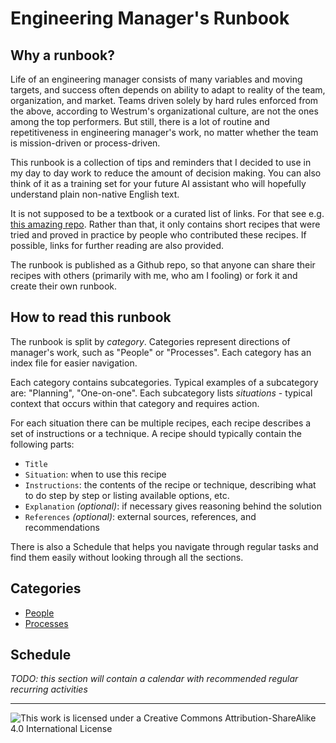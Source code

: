 # Engineering Manager's Runbook

## Why a runbook?

Life of an engineering manager consists of many variables and moving targets, and success often depends on ability to adapt to reality of the team, organization, and market. Teams driven solely by hard rules enforced from the above, according to Westrum's organizational culture, are not the ones among the top performers. But still, there is a lot of routine and repetitiveness in engineering manager's work, no matter whether the team is mission-driven or process-driven.

This runbook is a collection of tips and reminders that I decided to use in my day to day work to reduce the amount of decision making. You can also think of it as a training set for your future AI assistant who will hopefully understand plain non-native English text.

It is not supposed to be a textbook or a curated list of links. For that see e.g. [this amazing repo](https://github.com/charlax/engineering-management). Rather than that, it only contains short recipes that were tried and proved in practice by people who contributed these recipes. If possible, links for further reading are also provided.

The runbook is published as a Github repo, so that anyone can share their recipes with others (primarily with me, who am I fooling) or fork it and create their own runbook.

## How to read this runbook

The runbook is split by _category_. Categories represent directions of manager's work, such as "People" or "Processes". Each category has an index file for easier navigation.

Each category contains subcategories. Typical examples of a subcategory are: "Planning", "One-on-one". Each subcategory lists _situations_ - typical context that occurs within that category and requires action.

For each situation there can be multiple recipes, each recipe describes a set of instructions or a technique. A recipe should typically contain the following parts:

- `Title`
- `Situation`: when to use this recipe
- `Instructions`: the contents of the recipe or technique, describing what to do step by step or listing available options, etc.
- `Explanation` _(optional)_: if necessary gives reasoning behind the solution
- `References` _(optional)_: external sources, references, and recommendations

There is also a Schedule that helps you navigate through regular tasks and find them easily without looking through all the sections.

## Categories

- [People](./people)
- [Processes](./processes)

## Schedule

_TODO: this section will contain a calendar with recommended regular recurring activities_

---

![This work is licensed under a Creative Commons Attribution-ShareAlike 4.0 International License](https://i.creativecommons.org/l/by-sa/4.0/88x31.png)